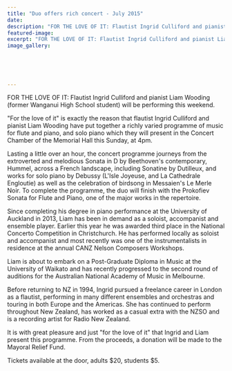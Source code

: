 ```yaml
---
title: "Duo offers rich concert - July 2015"
date: 
description: "FOR THE LOVE OF IT: Flautist Ingrid Culliford and pianist Liam Wooding (former WHS student) will be performing this weekend, Wanganui Chronicle article 17/7/15..."
featured-image: 
excerpt: "FOR THE LOVE OF IT: Flautist Ingrid Culliford and pianist Liam Wooding (former Wanganui High School student) will be performing this weekend."
image_gallery:
	
	
	
	
	
---
```


<p><span>FOR THE LOVE OF IT: Flautist Ingrid Culliford and pianist Liam Wooding <span>(former Wanganui High School student)&nbsp;</span>will be performing this weekend.&nbsp;</span></p>
<p>"For the love of it" is exactly the reason that flautist Ingrid Culliford and pianist Liam Wooding have put together a richly varied programme of music for flute and piano, and solo piano which they will present in the Concert Chamber of the Memorial Hall this Sunday, at 4pm.</p>
<p>Lasting a little over an hour, the concert programme journeys from the extroverted and melodious Sonata in D by Beethoven's contemporary, Hummel, across a French landscape, including Sonatine by Dutilleux, and works for solo piano by Debussy (L'Isle Joyeuse, and La Cathedrale Engloutie) as well as the celebration of birdsong in Messaien's Le Merle Noir. To complete the programme, the duo will finish with the Prokofiev Sonata for Flute and Piano, one of the major works in the repertoire.</p>
<p>Since completing his degree in piano performance at the University of Auckland in 2013, Liam has been in demand as a soloist, accompanist and ensemble player. Earlier this year he was awarded third place in the National Concerto Competition in Christchurch. He has performed locally as soloist and accompanist and most recently was one of the instrumentalists in residence at the annual CANZ Nelson Composers Workshops.</p>
<p>Liam is about to embark on a Post-Graduate Diploma in Music at the University of Waikato and has recently progressed to the second round of auditions for the Australian National Academy of Music in Melbourne.</p>
<p>Before returning to NZ in 1994, Ingrid pursued a freelance career in London as a flautist, performing in many different ensembles and orchestras and touring in both Europe and the Americas. She has continued to perform throughout New Zealand, has worked as a casual extra with the NZSO and is a recording artist for Radio New Zealand.</p>
<p>It is with great pleasure and just "for the love of it" that Ingrid and Liam present this programme. From the proceeds, a donation will be made to the Mayoral Relief Fund.</p>
<p>Tickets available at the door, adults $20, students $5.</p>


